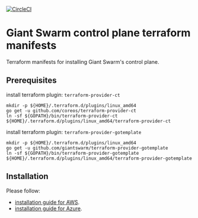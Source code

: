 [![CircleCI](https://circleci.com/gh/giantswarm/giantnetes-terraform.svg?style=shield)](https://circleci.com/gh/giantswarm/giantnetes-terraform)

# Giant Swarm control plane terraform manifests

Terraform manifests for installing Giant Swarm's control plane.

## Prerequisites
install terraform plugin: `terraform-provider-ct`
```
mkdir -p ${HOME}/.terraform.d/plugins/linux_amd64
go get -u github.com/coreos/terraform-provider-ct
ln -sf ${GOPATH}/bin/terraform-provider-ct ${HOME}/.terraform.d/plugins/linux_amd64/terraform-provider-ct
```
install terraform plugin: `terraform-provider-gotemplate`
```
mkdir -p ${HOME}/.terraform.d/plugins/linux_amd64
go get -u github.com/giantswarm/terraform-provider-gotemplate
ln -sf ${GOPATH}/bin/terraform-provider-gotemplate ${HOME}/.terraform.d/plugins/linux_amd64/terraform-provider-gotemplate
```


## Installation


Please follow:
- [installation guide for AWS](docs/installation-guide-aws.md).
- [installation guide for Azure](docs/installation-guide-azure.md). 
